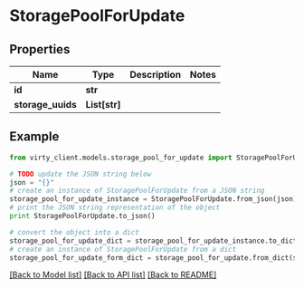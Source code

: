 # StoragePoolForUpdate


## Properties

Name | Type | Description | Notes
------------ | ------------- | ------------- | -------------
**id** | **str** |  | 
**storage_uuids** | **List[str]** |  | 

## Example

```python
from virty_client.models.storage_pool_for_update import StoragePoolForUpdate

# TODO update the JSON string below
json = "{}"
# create an instance of StoragePoolForUpdate from a JSON string
storage_pool_for_update_instance = StoragePoolForUpdate.from_json(json)
# print the JSON string representation of the object
print StoragePoolForUpdate.to_json()

# convert the object into a dict
storage_pool_for_update_dict = storage_pool_for_update_instance.to_dict()
# create an instance of StoragePoolForUpdate from a dict
storage_pool_for_update_form_dict = storage_pool_for_update.from_dict(storage_pool_for_update_dict)
```
[[Back to Model list]](../README.md#documentation-for-models) [[Back to API list]](../README.md#documentation-for-api-endpoints) [[Back to README]](../README.md)


